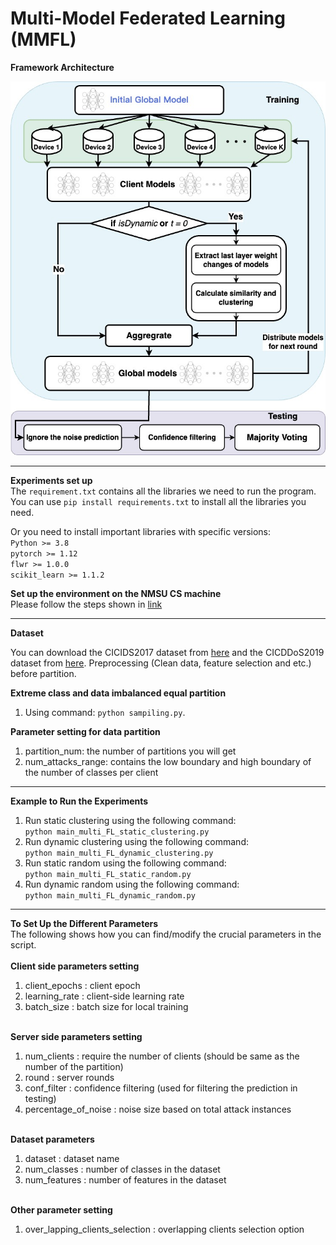 # Multi-Model Federated Learning (MMFL)
**Framework Architecture**<br>

![alt text](https://github.com/JiefeiLiu/FL_Multi_model/blob/main/plots/Multi_model_clustering-Clustering.jpg)

****
**Experiments set up**<br>
The ```requirement.txt``` contains all the libraries we need to run the program. <br>
You can use ```pip install requirements.txt``` to install all the libraries you need. 

Or you need to install important libraries with specific versions: <br>
```Python >= 3.8``` <br>
```pytorch >= 1.12```<br>
```flwr >= 1.0.0```<br>
```scikit_learn >= 1.1.2```<br>

**Set up the environment on the NMSU CS machine** <br>
Please follow the steps shown in [link](https://github.com/JiefeiLiu/Federated_learning_env_set_up)

****
**Dataset**

You can download the CICIDS2017 dataset from [here](https://www.unb.ca/cic/datasets/ids-2017.html) and the CICDDoS2019 dataset from [here](https://www.unb.ca/cic/datasets/ddos-2019.html). Preprocessing (Clean data, feature selection and etc.) before partition. 

**Extreme class and data imbalanced equal partition**

1. Using command: ```python sampiling.py```.<br>

**Parameter setting for data partition**

1. partition_num: the number of partitions you will get <br>
2. num_attacks_range: contains the low boundary and high boundary of the number of classes per client
****

**Example to Run the Experiments**

1. Run static clustering using the following command:<br>
```python main_multi_FL_static_clustering.py```<br>
2. Run dynamic clustering using the following command:<br>
```python main_multi_FL_dynamic_clustering.py```<br>
3. Run static random using the following command:<br>
```python main_multi_FL_static_random.py```<br>
4. Run dynamic random using the following command:<br>
```python main_multi_FL_dynamic_random.py```<br>


****
**To Set Up the Different Parameters**<br>
The following shows how you can find/modify the crucial parameters in the script. <br><br>
**Client side parameters setting**<br>
1. client_epochs : client epoch<br>
2. learning_rate : client-side learning rate <br>
3. batch_size : batch size for local training<br><br>

**Server side parameters setting**<br>
1. num_clients : require the number of clients (should be same as the number of the partition)<br>
2. round : server rounds<br>
3. conf_filter : confidence filtering (used for filtering the prediction in testing)<br>
4. percentage_of_noise : noise size based on total attack instances<br><br>

**Dataset parameters**<br>
1. dataset : dataset name <br>
2. num_classes : number of classes in the dataset<br>
3. num_features : number of features in the dataset<br><br>

**Other parameter setting**<br>
1. over_lapping_clients_selection : overlapping clients selection option<br>


